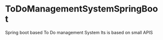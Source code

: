 # ToDoManagementSystemSpringBoot
Spring boot based To Do management System
Its is based on small APIS
